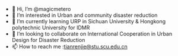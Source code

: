 - 👋 Hi, I’m @magicmetero
- 👀 I’m interested in Urban and community disaster reduction
- 🌱 I’m currently learning URP in Sichuan University & Hongkong polytechnic University for IDMR 
- 💞️ I’m looking to collaborate on International Cooperation in Urban Design for Disaster Reduction
- 📫 How to reach me :tianrenjie@stu.scu.edu.cn


<!---
magicmetero/magicmetero is a ✨ special ✨ repository because its `README.md` (this file) appears on your GitHub profile.
You can click the Preview link to take a look at your changes.
--->
